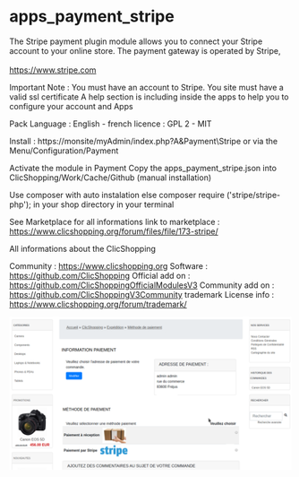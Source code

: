 # apps_payment_stripe

The Stripe payment plugin module allows you to connect your Stripe account to your online store.
The payment gateway is operated by Stripe,<br /><br />
https://www.stripe.com

Important Note :
You must have an account to Stripe.
You site must have a valid ssl certificate
A help section is including inside the apps to help you to configure your account and Apps

Pack
Language : English - french
licence  : GPL 2 - MIT

Install :
https://monsite/myAdmin/index.php?A&Payment\Stripe
or via the Menu/Configuration/Payment

Activate the module in Payment
Copy the apps_payment_stripe.json into ClicShopping/Work/Cache/Github (manual installation)

Use composer with auto instalation else composer require ('stripe/stripe-php');  in your shop directory in your terminal


See Marketplace for all informations
link to marketplace : https://www.clicshopping.org/forum/files/file/173-stripe/


All informations about the ClicShopping

Community : https://www.clicshopping.org
Software : https://github.com/ClicShopping
Official add on : https://github.com/ClicShoppingOfficialModulesV3
Community add on : https://github.com/ClicShoppingV3Community
trademark License info : https://www.clicshopping.org/forum/trademark/ 

![image](https://github.com/ClicShoppingOfficialModulesV3/apps_payment_stripe/blob/master/ModuleInfosJson/image.png)
